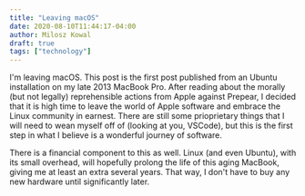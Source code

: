 ```yaml
---
title: "Leaving macOS"
date: 2020-08-10T11:44:17-04:00
author: Milosz Kowal
draft: true
tags: ["technology"]
---
```


I'm leaving macOS. This post is the first post published from an Ubuntu installation on my late 2013 MacBook Pro. After reading about the morally (but not legally) reprehensible actions from Apple against Prepear, I decided that it is high time to leave the world of Apple software and embrace the Linux community in earnest. There are still some prioprietary things that I will need to wean myself off of (looking at you, VSCode), but this is the first step in what I believe is a wonderful journey of software.

There is a financial component to this as well. Linux (and even Ubuntu), with its small overhead, will hopefully prolong the life of this aging MacBook, giving me at least an extra several years. That way, I don't have to buy any new hardware until significantly later.
